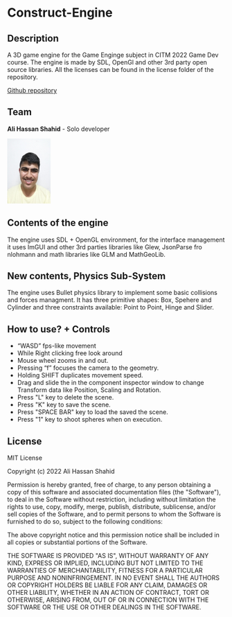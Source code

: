 # Construct-Engine

## Description
A 3D game engine for the Game Enginge subject in CITM 2022 Game Dev course.
The engine is made by SDL, OpenGl and other 3rd party open source libraries.
All the licenses can be found in the license folder of the repository.

[Github repository](https://github.com/FeroXx07/Construct-Engine)

## Team

**Ali Hassan Shahid** - Solo developer

<img src="https://raw.githubusercontent.com/FeroXx07/Construct-Engine/main/docs/images/AliHassanShahidPhoto.jpg" width="100" height="150">

## Contents of the engine
The engine uses SDL + OpenGL environment, for the interface management it uses ImGUI and other 3rd parties libraries like Glew, JsonParse fro nlohmann and math
libraries like GLM and MathGeoLib.

## New contents, Physics Sub-System
The engine uses Bullet physics library to implement some basic collisions and forces managment. It has three primitive shapes: Box, Spehere and Cylinder
and three constraints available: Point to Point, Hinge and Slider.

## How to use? + Controls
- “WASD” fps-like movement
- While Right clicking free look around
- Mouse wheel zooms in and out.
- Pressing “f” focuses the camera to the geometry.
- Holding SHIFT duplicates movement speed.
- Drag and slide the in the component inspector window to change Transform data like Position, Scaling and Rotation.
- Press "L" key to delete the scene.
- Press "K" key to save the scene.
- Press "SPACE BAR" key to load the saved the scene.
- Press "1" key to shoot spheres when on execution.

## License
MIT License

Copyright (c) 2022 Ali Hassan Shahid

Permission is hereby granted, free of charge, to any person obtaining a copy
of this software and associated documentation files (the "Software"), to deal
in the Software without restriction, including without limitation the rights
to use, copy, modify, merge, publish, distribute, sublicense, and/or sell
copies of the Software, and to permit persons to whom the Software is
furnished to do so, subject to the following conditions:

The above copyright notice and this permission notice shall be included in all
copies or substantial portions of the Software.

THE SOFTWARE IS PROVIDED "AS IS", WITHOUT WARRANTY OF ANY KIND, EXPRESS OR
IMPLIED, INCLUDING BUT NOT LIMITED TO THE WARRANTIES OF MERCHANTABILITY,
FITNESS FOR A PARTICULAR PURPOSE AND NONINFRINGEMENT. IN NO EVENT SHALL THE
AUTHORS OR COPYRIGHT HOLDERS BE LIABLE FOR ANY CLAIM, DAMAGES OR OTHER
LIABILITY, WHETHER IN AN ACTION OF CONTRACT, TORT OR OTHERWISE, ARISING FROM,
OUT OF OR IN CONNECTION WITH THE SOFTWARE OR THE USE OR OTHER DEALINGS IN THE
SOFTWARE.

